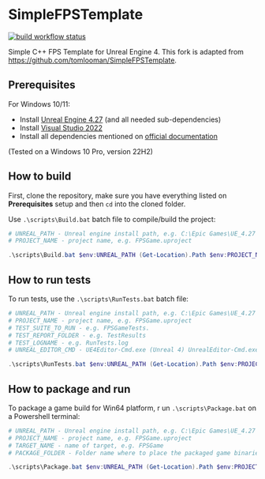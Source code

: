 # SimpleFPSTemplate

[![build workflow status](https://github.com/filfreire/SimpleFPSTemplate_filfreire/actions/workflows/build.yml/badge.svg)](https://github.com/filfreire/SimpleFPSTemplate_filfreire/actions/workflows/build.yml)

Simple C++ FPS Template for Unreal Engine 4. This fork is adapted from <https://github.com/tomlooman/SimpleFPSTemplate>.

## Prerequisites

For Windows 10/11:

- Install [Unreal Engine 4.27](https://www.unrealengine.com/en-US/download) (and all needed sub-dependencies)
- Install [Visual Studio 2022](https://visualstudio.microsoft.com/vs/)
- Install all dependencies mentioned on [official documentation](https://docs.unrealengine.com/4.27/en-US/setting-up-visual-studio-development-environment-for-cplusplus-projects-in-unreal-engine/)

(Tested on a Windows 10 Pro, version 22H2)

## How to build

First, clone the repository, make sure you have everything listed on **Prerequisites** setup and then `cd` into the cloned folder.

Use `.\scripts\Build.bat` batch file to compile/build the project:

```powershell
# UNREAL_PATH - Unreal engine install path, e.g. C:\Epic Games\UE_4.27
# PROJECT_NAME - project name, e.g. FPSGame.uproject

.\scripts\Build.bat $env:UNREAL_PATH (Get-Location).Path $env:PROJECT_NAME
```

## How to run tests

To run tests, use the `.\scripts\RunTests.bat` batch file:

```powershell
# UNREAL_PATH - Unreal engine install path, e.g. C:\Epic Games\UE_4.27
# PROJECT_NAME - project name, e.g. FPSGame.uproject
# TEST_SUITE_TO_RUN - e.g. FPSGameTests.
# TEST_REPORT_FOLDER - e.g. TestResults
# TEST_LOGNAME - e.g. RunTests.log
# UNREAL_EDITOR_CMD - UE4Editor-Cmd.exe (Unreal 4) UnrealEditor-Cmd.exe (Unreal 5)

.\scripts\RunTests.bat $env:UNREAL_PATH (Get-Location).Path $env:PROJECT_NAME $env:TEST_SUITE_TO_RUN $env:TEST_REPORT_FOLDER $env:TEST_LOGNAME
```

## How to package and run

To package a game build for Win64 platform, r   un `.\scripts\Package.bat` on a Powershell terminal:

```powershell
# UNREAL_PATH - Unreal engine install path, e.g. C:\Epic Games\UE_4.27
# PROJECT_NAME - project name, e.g. FPSGame.uproject
# TARGET_NAME - name of target, e.g. FPSGame
# PACKAGE_FOLDER - Folder name where to place the packaged game binaries, e.g. PackageResults

.\scripts\Package.bat $env:UNREAL_PATH (Get-Location).Path $env:PROJECT_NAME $env:TARGET_NAME $env:PACKAGE_FOLDER
```
